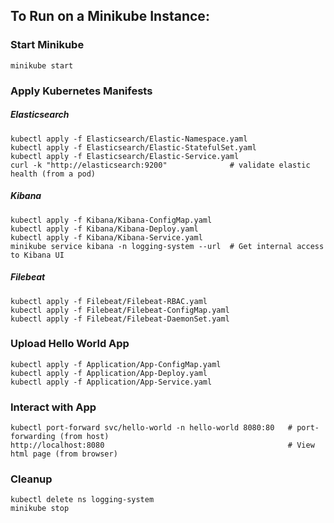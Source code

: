 ## To Run on a Minikube Instance:

### Start Minikube
 `minikube start`

### Apply Kubernetes Manifests

##### Elasticsearch
```
kubectl apply -f Elasticsearch/Elastic-Namespace.yaml
kubectl apply -f Elasticsearch/Elastic-StatefulSet.yaml
kubectl apply -f Elasticsearch/Elastic-Service.yaml
curl -k "http://elasticsearch:9200"              # validate elastic health (from a pod)
```

##### Kibana
```
kubectl apply -f Kibana/Kibana-ConfigMap.yaml
kubectl apply -f Kibana/Kibana-Deploy.yaml
kubectl apply -f Kibana/Kibana-Service.yaml
minikube service kibana -n logging-system --url  # Get internal access to Kibana UI
```
##### Filebeat
```
kubectl apply -f Filebeat/Filebeat-RBAC.yaml
kubectl apply -f Filebeat/Filebeat-ConfigMap.yaml
kubectl apply -f Filebeat/Filebeat-DaemonSet.yaml
```

### Upload Hello World App
```
kubectl apply -f Application/App-ConfigMap.yaml
kubectl apply -f Application/App-Deploy.yaml
kubectl apply -f Application/App-Service.yaml
```

### Interact with App
```
kubectl port-forward svc/hello-world -n hello-world 8080:80   # port-forwarding (from host)
http://localhost:8080                                         # View html page (from browser)
```

### Cleanup
```
kubectl delete ns logging-system
minikube stop
```
